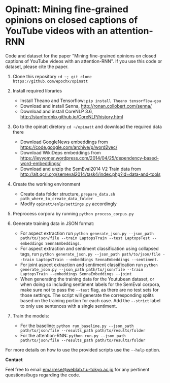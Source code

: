 
Opinatt: Mining fine-grained opinions on closed captions of YouTube videos with an attention-RNN
==================

Code and dataset for the paper "Mining fine-grained opinions on closed captions of YouTube videos with an attention-RNN". If you use this code or dataset, please cite the paper.

1. Clone this repository ```cd ~; git clone https://github.com/epochx/opinatt``` 

2. Install required libraries
   * Install Theano and Tensorflow:  ```pip install Theano tensorflow-gpu```
   * Download and install Senna, http://ronan.collobert.com/senna/
   * Download and install CoreNLP 3.6, http://stanfordnlp.github.io/CoreNLP/history.html


1. Go to the opinatt diretory ```cd ~/opinatt``` and download the required data there
   * Download GoogleNews embeddings from https://code.google.com/archive/p/word2vec/
   * Download WikiDeps embeddings from https://levyomer.wordpress.com/2014/04/25/dependency-based-word-embeddings/
   * Download and unzip the SemEval2014 V2 Train data from http://alt.qcri.org/semeval2014/task4/index.php?id=data-and-tools

3. Create the working environment
    * Create data folder structure, ```prepare_data.sh path_where_to_create_data_folder```
    * Modify ```opinatt/enlp/settings.py``` accordingly

3. Preprocess corpora by running  ```python process_corpus.py```

4. Generate training data in JSON format: 
    * For aspect extraction run ```python generate_json.py --json_path path/to/json/file --train LaptopsTrain --test LaptopsTest --embeddings SennaEmbeddings```.
    * For aspect extraction and sentiment classification using collapsed tags, run ```python generate_json.py --json_path path/to/json/file --train LaptopsTrain --embeddings SennaEmbeddings --sentiment```. 
    *  For joint aspect extraction and sentiment classification run ```python generate_json.py --json_path path/to/json/file --train LaptopsTrain --embeddings SennaEmbeddings --joint```
    * When generating the training data for the Youtubean dataset, or when doing so including sentiment labels for the SemEval corpora, make sure not to pass the ```--test``` flag, as there are no test sets for those settings. The script will generate the corresponding splits based on the training portion for each case. Add the ```--strict``` label to only use sentences with a single sentiment. 



5. Train the models:
    * For the baseline: ```python run_baseline.py --json_path path/to/json/file --results_path path/to/results/folder```
    * For the attention-RNN: ```python run.py --json_path path/to/json/file --results_path path/to/results/folder```

For more details on how to use the provided scripts use the ```--help``` option.

**Contact**

Feel free to email emarrese@weblab.t.u-tokyo.ac.jp for any pertinent questions/bugs regarding the code. 
